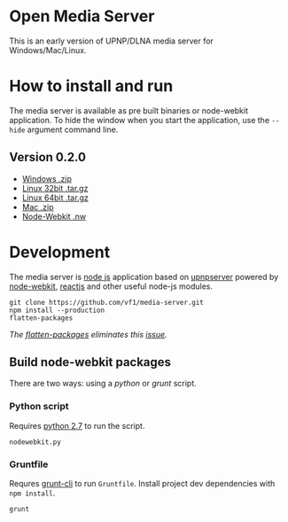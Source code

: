 Open Media Server
=================
This is an early version of UPNP/DLNA media server for Windows/Mac/Linux.


How to install and run
======================
The media server is available as pre built binaries or node-webkit application. To hide the window when you start the application, use the ```--hide``` argument command line.

Version 0.2.0
-------------

* [Windows .zip](https://github.com/vf1/media-server/releases/download/v0.2.0/open-media-server-0.2.0-win-x86.zip)
* [Linux 32bit .tar.gz](https://github.com/vf1/media-server/releases/download/v0.2.0/open-media-server-0.2.0-linux-ia32.tar.gz)
* [Linux 64bit .tar.gz](https://github.com/vf1/media-server/releases/download/v0.2.0/open-media-server-0.2.0-linux-x64.tar.gz)
* [Mac .zip](https://github.com/vf1/media-server/releases/download/v0.2.0/open-media-server-0.2.0-osx-ia32.zip)
* [Node-Webkit .nw](https://github.com/vf1/media-server/releases/download/v0.2.0/open-media-server-0.2.0.nw)


Development
===========
The media server is [node js](http://nodejs.org/) application based on [upnpserver](https://github.com/oeuillot/upnpserver) powered by [node-webkit](https://github.com/rogerwang/node-webkit), [reactjs](http://reactjs.org) and other useful node-js modules.

    git clone https://github.com/vf1/media-server.git
    npm install --production
    flatten-packages

*The [flatten-packages](https://github.com/arifsetiawan/flatten) eliminates this [issue](http://stackoverflow.com/questions/13318364/how-to-deploy-node-js-application-with-deep-node-modules-structure-on-windows).*

Build node-webkit packages
--------------------------

There are two ways: using a *python* or *grunt* script.

### Python script

Requires [python 2.7](http://www.python.org/) to run the script.

    nodewebkit.py

### Gruntfile

Requres [grunt-cli](http://gruntjs.com/getting-started) to run ```Gruntfile```. Install project dev dependencies with ```npm install```.

    grunt